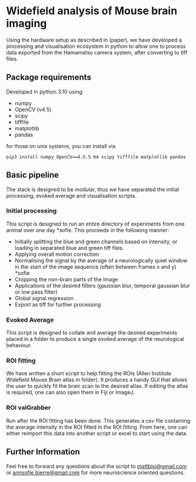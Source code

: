 # Widefield analysis of Mouse brain imaging
Using the hardware setup as described in (paper), we have developed a processing and visualisation ecosystem in python to allow one to process data exported from the Hamamatsu camera system, after converting to tiff files. 

## Package requirements
Developed in python 3.10 using:
- numpy
- OpenCV (v4.5)
- scipy
- tifffile
- matplotlib
- pandas

for those on unix systems, you can install via 
```
pip3 install numpy OpenCV==4.5.5.64 scipy tifffile matplotlib pandas
```
## Basic pipeline
The stack is designed to be modular, thus we have separated the initial processing, evoked average and visualisation scripts.

### Initial processing
This script is designed to run an entire directory of experiments from one animal over one day *sofie.
This proceeds in the following manner:
- Initially splitting the blue and green channels based on intensity, or loading in separated blue and green tiff files.
- Applying overall motion correction
- Normalising the signal by the average of a neurologically quiet window in the start of the image sequence (often between frames x and y) *sofie
- Cropping the non-brain parts of the image
- Applications of the desired filters (gaussian blur, temporal gaussian blur or low pass filter)
- Global signal regression
- Export as tiff for further processing

### Evoked Average
This script is designed to collate and average the desired experiments placed in a folder to produce a single evoked average of the neurological behaviour.

### ROI fitting
We have written a short script to help fitting the ROIs (Allen Institute Widefield Mouse Brain atlas in folder). It produces a handy GUI that allows the user to quickly fit the brain scan to the desired atlas.
If editing the atlas is required, one can also open them in Fiji or ImageJ.

### ROI valGrabber
Run after the ROI fitting has been done. This generates a csv file containing the average intensity in the ROI fitted in the ROI fitting.
From here, one can either reimport this data into another script or excel to start using the data.

## Further Information
Feel free to forward any questions about the script to mattbivi@gmail.com or annsofie.bjerre@gmail.com for more neuroscience oriented questions.



